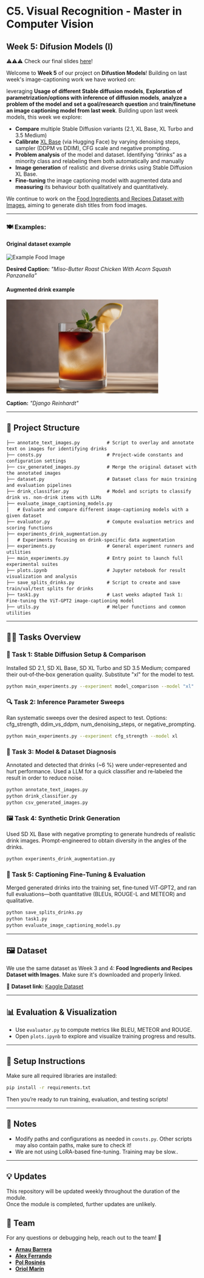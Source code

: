 # C5. Visual Recognition - Master in Computer Vision

## Week 5: Difusion Models (I)

⚠️⚠️⚠️ Check our final slides [here](https://docs.google.com/presentation/d/1MlQPRpjzPVIdy00WUVDrs9ibqbTohHMr6xRDkt-_1o4/edit?usp=sharing)!

Welcome to **Week 5** of our project on  **Difustion Models**! Building on last week's image-captioning work we have worked on: 

leveraging **Usage of different Stable diffusion models**, **Exploration of parametrization/options with inference of diffusion models**, **analyze a problem of the model and set a goal/research question** and **train/finetune an image captioning model from last week**. Building upon last week models, this week we explore:

- **Compare** multiple Stable Diffusion variants (2.1, XL Base, XL Turbo and 3.5 Medium)
- **Calibrate** [XL Base](https://huggingface.co/stabilityai/stable-diffusion-xl-base-1.0) (via Hugging Face) by varying denoising steps, sampler (DDPM vs DDIM), CFG scale and negative prompting.
- **Problem analysis** of the model and dataset. Identifying “drinks” as a minority class and relabeling them both automatically and manually
- **Image generation** of realistic and diverse drinks using Stable Diffusion XL Base.
- **Fine-tuning** the image captioning model with augmented data and **measuring** its behaviour both qualitatively and quantitatively.

We continue to work on the [Food Ingredients and Recipes Dataset with Images](https://www.kaggle.com/datasets/pes12017000148/food-ingredients-and-recipe-dataset-with-images), aiming to generate dish titles from food images.

---

### 🍽️ Examples:
#### Original dataset example
<img src="https://assets.epicurious.com/photos/5f99a91e819b886aba0a2846/1:1/w_1920,c_limit/Chickensgiving_HERO_RECIPE_101920_1374_VOG_final.jpg" alt="Example Food Image" width="400"/>

**Desired Caption:** *"Miso-Butter Roast Chicken With Acorn Squash Panzanella"*

#### Augmented drink example
<img src="week5/assets/django-reinhardt-gen.png" alt="Example augmented drink" width="400"/>

**Caption:** *"Django Reinhardt"*

---

## 📂 Project Structure

```
├── annotate_text_images.py          # Script to overlay and annotate text on images for identifying drinks
├── consts.py                        # Project-wide constants and configuration settings
├── csv_generated_images.py          # Merge the original dataset with the annotated images
├── dataset.py                       # Dataset class for main training and evaluation pipelines
├── drink_classifier.py              # Model and scripts to classify drink vs. non‑drink items with LLMs
├── evaluate_image_captioning_models.py
│   # Evaluate and compare different image‑captioning models with a given dataset
├── evaluator.py                     # Compute evaluation metrics and scoring functions
├── experiments_drink_augmentation.py
│   # Experiments focusing on drink‑specific data augmentation
├── experiments.py                   # General experiment runners and utilities
├── main_experiments.py              # Entry point to launch full experimental suites
├── plots.ipynb                      # Jupyter notebook for result visualization and analysis
├── save_splits_drinks.py            # Script to create and save train/val/test splits for drinks
├── task1.py                         # Last weeks adapted Task 1: Fine‑tuning the ViT‑GPT2 image‑captioning model
├── utils.py                         # Helper functions and common utilities
```

---
## 🏋️‍♂️ Tasks Overview
### 🔧 Task 1: Stable Diffusion Setup & Comparison
Installed SD 2.1, SD XL Base, SD XL Turbo and SD 3.5 Medium; compared their out‑of‑the‑box generation quality. Substitute "xl" for the model to test.

```bash
python main_experiments.py --experiment model_comparison --model "xl"
```

### 🔍 Task 2: Inference Parameter Sweeps
Ran systematic sweeps over the desired aspect to test. Options: cfg_strength, ddim_vs_ddpm, num_denoising_steps, or negative_prompting.
```bash
python main_experiments.py --experiment cfg_strength --model xl
```

### 🔎 Task 3: Model & Dataset Diagnosis
Annotated and detected that drinks (~6 %) were under‑represented and hurt performance. Used a LLM for a quick classifier and re‑labeled the result in order to reduce noise.
```bash
python annotate_text_images.py
python drink_classifier.py
python csv_generated_images.py
```
### 🖼️ Task 4: Synthetic Drink Generation
Used SD XL Base with negative prompting to generate hundreds of realistic drink images. Prompt-engineered to obtain diversity in the angles of the drinks.

```bash
python experiments_drink_augmentation.py
```

### 🔧 Task 5: Captioning Fine‑Tuning & Evaluation
Merged generated drinks into the training set, fine‑tuned ViT‑GPT2, and ran full evaluations—both quantitative (BLEUs, ROUGE-L and METEOR) and qualitative.

```bash
python save_splits_drinks.py
python task1.py
python evaluate_image_captioning_models.py
```

---

## 🖼️ Dataset

We use the same dataset as Week 3 and 4: **Food Ingredients and Recipes Dataset with Images**. Make sure it's downloaded and properly linked.

🔗 **Dataset link:** [Kaggle Dataset](https://www.kaggle.com/datasets/pes12017000148/food-ingredients-and-recipe-dataset-with-images)

---

## 📊 Evaluation & Visualization

- Use `evaluator.py` to compute metrics like BLEU, METEOR and ROUGE.
- Open `plots.ipynb` to explore and visualize training progress and results.

---

## 🚀 Setup Instructions

Make sure all required libraries are installed:

```bash
pip install -r requirements.txt
```

Then you’re ready to run training, evaluation, and testing scripts!

---

## 📌 Notes

- Modify paths and configurations as needed in `consts.py`. Other scripts may also contain paths, make sure to check it!
- We are not using LoRA-based fine-tuning. Training may be slow..

---



## 💡 **Updates**
This repository will be updated weekly throughout the duration of the module.  
Once the module is completed, further updates are unlikely.

## 👥 **Team**
For any questions or debugging help, reach out to the team! 🚀
- [**Arnau Barrera**](https://github.com/arnalytics)  
- [**Alex Ferrando**](https://github.com/AlexFerrando)  
- [**Pol Rosinés**](https://github.com/RosinesP)  
- [**Oriol Marín**](https://github.com/Uriiol1808)  
